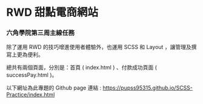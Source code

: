 # RWD 甜點電商網站

### 六角學院第三周主線任務

除了運用 RWD 的技巧增進使用者體驗外，也運用 SCSS 和 Layout ，讓管理及撰寫上更為便利。 

總共有兩個頁面，分別是：首頁 ( index.html ) 、付款成功頁面 ( successPay.html )。 

以下網址為此專題的 Github page 連結 : https://pupss95315.github.io/SCSS-Practice/index.html
 
